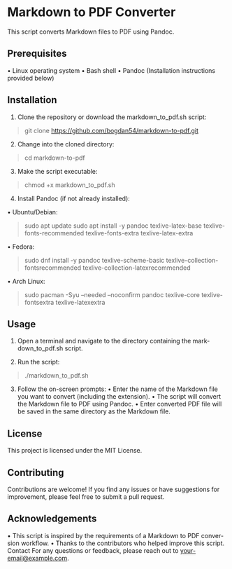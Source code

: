 # Markdown to PDF Converter

This script converts Markdown files to PDF using Pandoc.

## Prerequisites
• Linux operating system
• Bash shell
• Pandoc (Installation instructions provided below)

## Installation

1. Clone the repository or download the markdown_to_pdf.sh script:

> git clone https://github.com/bogdan54/markdown-to-pdf.git

2. Change into the cloned directory:

> cd markdown-to-pdf

3. Make the script executable:

> chmod +x markdown_to_pdf.sh

4. Install Pandoc (if not already installed):

• Ubuntu/Debian:
>sudo apt update sudo apt install -y pandoc texlive-latex-base texlive-
fonts-recommended texlive-fonts-extra texlive-latex-extra

• Fedora:
> sudo dnf install -y pandoc texlive-scheme-basic texlive-collection-
fontsrecommended texlive-collection-latexrecommended

• Arch Linux:
> sudo pacman -Syu –needed –noconfirm pandoc texlive-core texlive-
fontsextra texlive-latexextra

## Usage
1. Open a terminal and navigate to the directory containing the mark-
down_to_pdf.sh script.

2. Run the script:
> ./markdown_to_pdf.sh

3. Follow the on-screen prompts:
• Enter the name of the Markdown file you want to convert (including the
extension).
• The script will convert the Markdown file to PDF using Pandoc.
• Enter converted PDF file will be saved in the same directory as the
Markdown file.

## License
This project is licensed under the MIT License.

## Contributing
Contributions are welcome! If you find any issues or have suggestions for
improvement, please feel free to submit a pull request.

## Acknowledgements
• This script is inspired by the requirements of a Markdown to PDF conver-
sion workflow.
• Thanks to the contributors who helped improve this script.
Contact
For any questions or feedback, please reach out to your-email@example.com.

